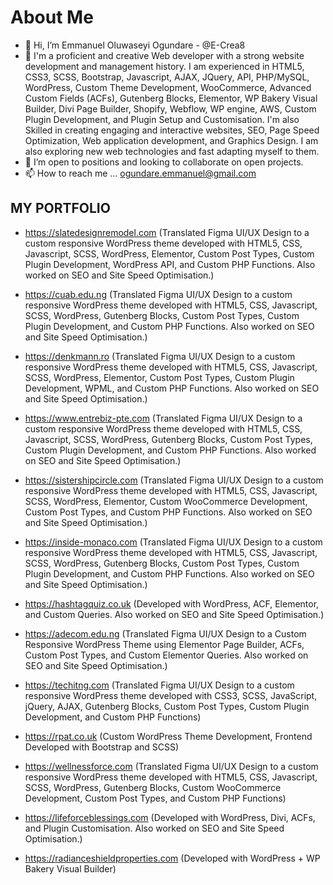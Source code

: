 # About Me
- 👋 Hi, I’m Emmanuel Oluwaseyi Ogundare - @E-Crea8
- 👀 I'm a proficient and creative Web developer with a strong website development and management history. I am experienced in HTML5, CSS3, SCSS, Bootstrap, Javascript, AJAX, JQuery, API, PHP/MySQL, WordPress, Custom Theme Development, WooCommerce, Advanced Custom Fields (ACFs), Gutenberg Blocks, Elementor, WP Bakery Visual Builder, Divi Page Builder, Shopify, Webflow, WP engine, AWS, Custom Plugin Development, and Plugin Setup and Customisation. I'm also Skilled in creating engaging and interactive websites, SEO, Page Speed Optimization, Web application development, and Graphics Design. I am also exploring new web technologies and fast adapting myself to them.
- 💞️ I’m open to positions and looking to collaborate on open projects.
- 📫 How to reach me ... ogundare.emmanuel@gmail.com


## **MY PORTFOLIO**
- https://slatedesignremodel.com (Translated Figma UI/UX Design to a custom responsive WordPress theme developed with HTML5, CSS, Javascript, SCSS, WordPress, Elementor, Custom Post Types, Custom Plugin Development, WordPress API, and Custom PHP Functions. Also worked on SEO and Site Speed Optimisation.)

- https://cuab.edu.ng (Translated Figma UI/UX Design to a custom responsive WordPress theme developed with HTML5, CSS, Javascript, SCSS, WordPress, Gutenberg Blocks, Custom Post Types, Custom Plugin Development, and Custom PHP Functions. Also worked on SEO and Site Speed Optimisation.)

- https://denkmann.ro (Translated Figma UI/UX Design to a custom responsive WordPress theme developed with HTML5, CSS, Javascript, SCSS, WordPress, Elementor, Custom Post Types, Custom Plugin Development, WPML, and Custom PHP Functions. Also worked on SEO and Site Speed Optimisation.)

- https://www.entrebiz-pte.com (Translated Figma UI/UX Design to a custom responsive WordPress theme developed with HTML5, CSS, Javascript, SCSS, WordPress, Gutenberg Blocks, Custom Post Types, Custom Plugin Development, and Custom PHP Functions. Also worked on SEO and Site Speed Optimisation.)

- https://sistershipcircle.com (Translated Figma UI/UX Design to a custom responsive WordPress theme developed with HTML5, CSS, Javascript, SCSS, WordPress, Elementor, Custom WooCommerce Development, Custom Post Types, and Custom PHP Functions. Also worked on SEO and Site Speed Optimisation.)

- https://inside-monaco.com (Translated Figma UI/UX Design to a custom responsive WordPress theme developed with HTML5, CSS, Javascript, SCSS, WordPress, Gutenberg Blocks, Custom Post Types, Custom Plugin Development, and Custom PHP Functions. Also worked on SEO and Site Speed Optimisation.)

- https://hashtagquiz.co.uk (Developed with WordPress, ACF, Elementor, and Custom Queries. Also worked on SEO and Site Speed Optimisation.)

- https://adecom.edu.ng (Translated Figma UI/UX Design to a Custom Responsive WordPress Theme using Elementor Page Builder, ACFs, Custom Post Types, and Custom Elementor Queries. Also worked on SEO and Site Speed Optimisation.)

- https://techitng.com (Translated Figma UI/UX Design to a custom responsive WordPress theme developed with CSS3, SCSS, JavaScript, jQuery, AJAX, Gutenberg Blocks, Custom Post Types, Custom Plugin Development, and Custom PHP Functions)

- https://rpat.co.uk (Custom WordPress Theme Development, Frontend Developed with Bootstrap and SCSS)

- https://wellnessforce.com (Translated Figma UI/UX Design to a custom responsive WordPress theme developed with HTML5, CSS, Javascript, SCSS, WordPress, Gutenberg Blocks, Custom WooCommerce Development, Custom Post Types, and Custom PHP Functions)

- https://lifeforceblessings.com (Developed with WordPress, Divi, ACFs, and Plugin Customisation. Also worked on SEO and Site Speed Optimisation.)

- https://radianceshieldproperties.com (Developed with WordPress + WP Bakery Visual Builder)


<!---
E-Crea8/E-Crea8 is a ✨ special ✨ repository because its `README.md` (this file) appears on your GitHub profile.
You can click the Preview link to take a look at your changes.
--->
